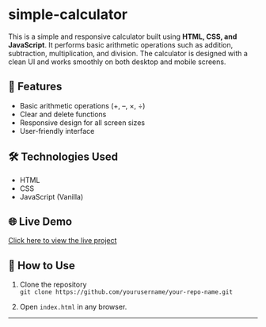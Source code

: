 # simple-calculator

This is a simple and responsive calculator built using **HTML, CSS, and JavaScript**. It performs basic arithmetic operations such as addition, subtraction, multiplication, and division. The calculator is designed with a clean UI and works smoothly on both desktop and mobile screens.

## 🔧 Features

- Basic arithmetic operations (+, –, ×, ÷)
- Clear and delete functions
- Responsive design for all screen sizes
- User-friendly interface

## 🛠️ Technologies Used

- HTML
- CSS
- JavaScript (Vanilla)

## 🌐 Live Demo

[Click here to view the live project](https://yourusername.github.io/your-repo-name/)

## 📁 How to Use

1. Clone the repository  
   `git clone https://github.com/yourusername/your-repo-name.git`

2. Open `index.html` in any browser.

---
